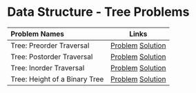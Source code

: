 # Data Structure - Tree Problems

|Problem Names|Links|
| :--- | :---: |
Tree: Preorder Traversal | [Problem](https://www.hackerrank.com/challenges/tree-preorder-traversal/problem)  [Solution](https://github.com/SiddharthaPramanik/Hacker-Rank/blob/master/Problem-Solving/Data-Structures/Tree/preorder-traversal.py) |
Tree: Postorder Traversal | [Problem](https://www.hackerrank.com/challenges/tree-postorder-traversal/problem)  [Solution](https://github.com/SiddharthaPramanik/Hacker-Rank/blob/master/Problem-Solving/Data-Structures/Tree/postorder-traversal.py) |
Tree: Inorder Traversal | [Problem](https://www.hackerrank.com/challenges/tree-inorder-traversal/problem)  [Solution](https://github.com/SiddharthaPramanik/Hacker-Rank/blob/master/Problem-Solving/Data-Structures/Tree/inorder-traversal.py) |
Tree: Height of a Binary Tree | [Problem](https://www.hackerrank.com/challenges/tree-height-of-a-binary-tree/problem)  [Solution](https://github.com/SiddharthaPramanik/Hacker-Rank/blob/master/Problem-Solving/Data-Structures/Tree/height.py) |
